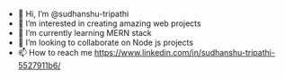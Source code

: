 - 👋 Hi, I’m @sudhanshu-tripathi
- 👀 I’m interested in creating amazing web projects
- 🌱 I’m currently learning MERN stack
- 💞️ I’m looking to collaborate on Node js projects
- 📫 How to reach me https://www.linkedin.com/in/sudhanshu-tripathi-5527911b6/

<!---
sudhanshu-tripathi/sudhanshu-tripathi is a ✨ special ✨ repository because its `README.md` (this file) appears on your GitHub profile.
You can click the Preview link to take a look at your changes.
--->
